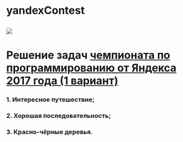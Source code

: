 # yandexContest
## ![](https://github.com/blackcater/blackcater/raw/main/images/Hi.gif)
# Решение задач [чемпионата по программированию от Яндекса 2017 года (1 вариант)](https://codeforces.com/blog/entry/66563(%D0%B8%D0%B7%D0%BC%D0%B5%D0%BD%D0%B5%D0%BD%D0%BE)) 
### 1. Интересное путешествие;
### 2. Хорошая последовательность;
### 3. Красно-чёрные деревья.
